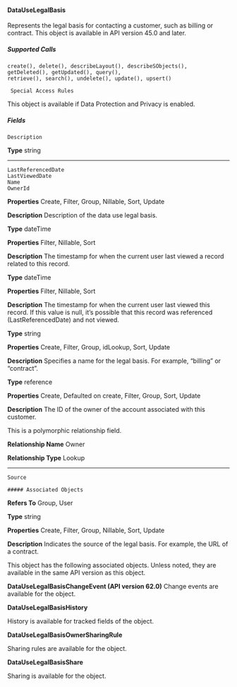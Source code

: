 #### DataUseLegalBasis

Represents the legal basis for contacting a customer, such as billing or contract. This object is available in API version 45.0 and later.

##### Supported Calls
```
create(), delete(), describeLayout(), describeSObjects(), getDeleted(), getUpdated(), query(),
retrieve(), search(), undelete(), update(), upsert()

 Special Access Rules

```
This object is available if Data Protection and Privacy is enabled.

##### Fields

```
Description

```

**Type**
string


-----

```
LastReferencedDate
LastViewedDate
Name
OwnerId

```

**Properties**
Create, Filter, Group, Nillable, Sort, Update

**Description**
Description of the data use legal basis.

**Type**
dateTime

**Properties**
Filter, Nillable, Sort

**Description**
The timestamp for when the current user last viewed a record related to this
record.

**Type**
dateTime

**Properties**
Filter, Nillable, Sort

**Description**
The timestamp for when the current user last viewed this record. If this value is
null, it’s possible that this record was referenced (LastReferencedDate)
and not viewed.

**Type**
string

**Properties**
Create, Filter, Group, idLookup, Sort, Update

**Description**
Specifies a name for the legal basis. For example, “billing” or “contract”.

**Type**
reference

**Properties**
Create, Defaulted on create, Filter, Group, Sort, Update

**Description**
The ID of the owner of the account associated with this customer.

This is a polymorphic relationship field.

**Relationship Name**
Owner

**Relationship Type**
Lookup


-----

```
Source

##### Associated Objects

```

**Refers To**
Group, User

**Type**
string

**Properties**
Create, Filter, Group, Nillable, Sort, Update

**Description**
Indicates the source of the legal basis. For example, the URL of a contract.


This object has the following associated objects. Unless noted, they are available in the same API version as this object.

**DataUseLegalBasisChangeEvent (API version 62.0)**
Change events are available for the object.

**DataUseLegalBasisHistory**

History is available for tracked fields of the object.

**DataUseLegalBasisOwnerSharingRule**

Sharing rules are available for the object.

**DataUseLegalBasisShare**

Sharing is available for the object.
